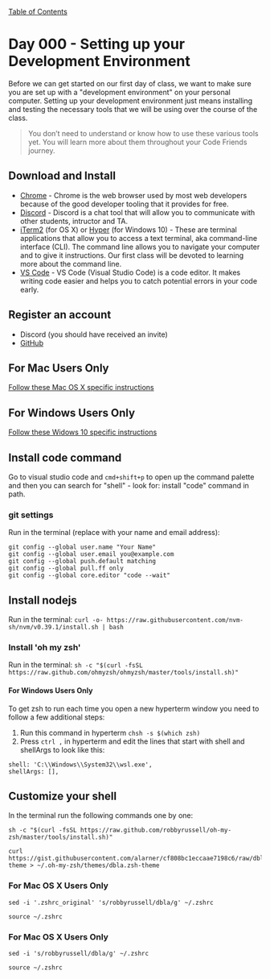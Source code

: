 [Table of Contents](/README.md)

# Day 000 - Setting up your Development Environment

Before we can get started on our first day of class, we want to make sure you are set up with a "development environment" on your personal computer. Setting up your development environment just means installing and testing the necessary tools that we will be using over the course of the class.

> You don’t need to understand or know how to use these various tools yet. You will learn more about them throughout your Code Friends journey. 

## Download and Install
* [Chrome](https://www.google.com/chrome/) - Chrome is the web browser used by most web developers because of the good developer tooling that it provides for free.
* [Discord](https://discord.com/download) - Discord is a chat tool that will allow you to communicate with other students, intructor and TA.
* [iTerm2](https://www.iterm2.com/downloads.html) (for OS X) or [Hyper](https://hyper.is) (for Windows 10) - These are terminal applications that allow you to access a text terminal, aka command-line interface (CLI). The command line allows you to navigate your computer and to give it instructions. Our first class will be devoted to learning more about the command line.
* [VS Code](https://code.visualstudio.com/Download) - VS Code (Visual Studio Code) is a code editor. It makes writing code easier and helps you to catch potential errors in your code early.

## Register an account
* Discord (you should have received an invite)
* [GitHub](https://github.com/join)

## For Mac Users Only

[Follow these Mac OS X specific instructions](./mac.md)

## For Windows Users Only

[Follow these Widows 10 specific instructions](./windows.md)

## Install code command

Go to visual studio code and `cmd+shift+p` to open up the command palette and then you can search for "shell" - look for: install "code" command in path.

### git settings

Run in the terminal (replace with your name and email address):

```
git config --global user.name "Your Name"
git config --global user.email you@example.com
git config --global push.default matching
git config --global pull.ff only
git config --global core.editor "code --wait"
```

## Install nodejs

Run in the terminal: `curl -o- https://raw.githubusercontent.com/nvm-sh/nvm/v0.39.1/install.sh | bash`

### Install 'oh my zsh'

Run in the terminal: `sh -c "$(curl -fsSL https://raw.github.com/ohmyzsh/ohmyzsh/master/tools/install.sh)"`

#### For Windows Users Only

To get zsh to run each time you open a new hyperterm window you need to follow a few additional steps:

1. Run this command in hyperterm `chsh -s $(which zsh)`
2. Press `ctrl ,` in hyperterm and edit the lines that start with shell and shellArgs to look like this:

```
shell: 'C:\\Windows\\System32\\wsl.exe',
shellArgs: [],
```

## Customize your shell

In the terminal run the following commands one by one:

```
sh -c "$(curl -fsSL https://raw.github.com/robbyrussell/oh-my-zsh/master/tools/install.sh)"
```
```
curl https://gist.githubusercontent.com/alarner/cf808bc1eccaae7198c6/raw/dbla.zsh-theme > ~/.oh-my-zsh/themes/dbla.zsh-theme
```

### For Mac OS X Users Only
```
sed -i '.zshrc_original' 's/robbyrussell/dbla/g' ~/.zshrc
```
```
source ~/.zshrc
```
### For Mac OS X Users Only
```
sed -i 's/robbyrussell/dbla/g' ~/.zshrc
```
```
source ~/.zshrc
```

